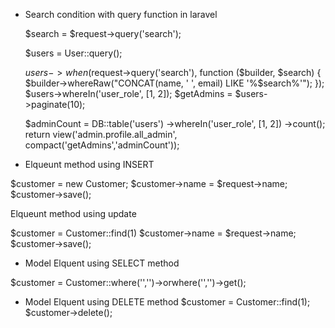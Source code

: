 * Search condition with query function in laravel

    $search = $request->query('search');

    $users = User::query();

    $users->when($request->query('search'), function ($builder, $search) {
        $builder->whereRaw("CONCAT(name, ' ', email) LIKE '%$search%'");
    });
    $users->whereIn('user_role', [1, 2]);
    $getAdmins = $users->paginate(10);

    $adminCount = DB::table('users')
                ->whereIn('user_role', [1, 2])
                ->count();      
                return view('admin.profile.all_admin', compact('getAdmins','adminCount'));



* Elqueunt method using INSERT 

 $customer       = new Customer;
 $customer->name = $request->name;
 $customer->save();

 Elqueunt method using update

 $customer        = Customer::find(1)
 $customer->name  = $request->name;
 $customer->save();


* Model Elquent using SELECT method

$customer = Customer::where('','')->orwhere('','')->get();

* Model Elquent using DELETE method
$customer = Customer::find(1);
$customer->delete();



